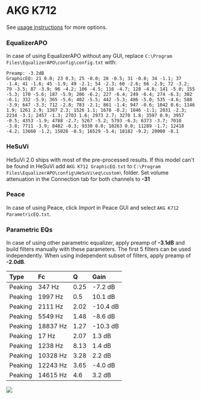 # AKG K712
See [usage instructions](https://github.com/jaakkopasanen/AutoEq#usage) for more options.

### EqualizerAPO
In case of using EqualizerAPO without any GUI, replace `C:\Program Files\EqualizerAPO\config\config.txt`
with:
```
Preamp: -3.2dB
GraphicEQ: 21 0.0; 23 0.3; 25 -0.0; 28 -0.5; 31 -0.8; 34 -1.1; 37 -1.4; 41 -1.6; 45 -1.9; 49 -2.1; 54 -2.3; 60 -2.6; 66 -2.9; 72 -3.2; 79 -3.5; 87 -3.9; 96 -4.2; 106 -4.5; 116 -4.7; 128 -4.8; 141 -5.0; 155 -5.3; 170 -5.6; 187 -5.9; 206 -6.2; 227 -6.4; 249 -6.4; 274 -6.3; 302 -6.1; 332 -5.9; 365 -5.6; 402 -5.5; 442 -5.3; 486 -5.0; 535 -4.6; 588 -3.9; 647 -3.3; 712 -2.8; 783 -2.1; 861 -1.4; 947 -0.6; 1042 0.6; 1146 1.9; 1261 2.9; 1387 2.3; 1526 1.1; 1678 -0.2; 1846 -1.1; 2031 -2.3; 2234 -3.1; 2457 -1.3; 2703 1.6; 2973 2.7; 3270 1.8; 3597 0.9; 3957 -0.5; 4353 -1.9; 4788 -2.7; 5267 -5.2; 5793 -6.3; 6373 -3.7; 7010 -3.8; 7711 -3.9; 8482 -0.3; 9330 0.0; 10263 0.0; 11289 -1.7; 12418 -4.2; 13660 -1.2; 15026 -0.5; 16529 -5.4; 18182 -9.2; 20000 -8.1
```

### HeSuVi
HeSuVi 2.0 ships with most of the pre-processed results. If this model can't be found in HeSuVi add
`AKG K712 GraphicEQ.txt` to `C:\Program Files\EqualizerAPO\config\HeSuVi\eq\custom\` folder.
Set volume attenuation in the Connection tab for both channels to **-31**

### Peace
In case of using Peace, click *Import* in Peace GUI and select `AKG K712 ParametricEQ.txt`.

### Parametric EQs
In case of using other parametric equalizer, apply preamp of **-3.1dB** and build filters manually
with these parameters. The first 5 filters can be used independently.
When using independent subset of filters, apply preamp of **-2.0dB**.

| Type    | Fc       |    Q | Gain     |
|:--------|:---------|:-----|:---------|
| Peaking | 347 Hz   | 0.25 | -7.2 dB  |
| Peaking | 1997 Hz  | 0.5  | 10.1 dB  |
| Peaking | 2111 Hz  | 2.02 | -10.4 dB |
| Peaking | 5549 Hz  | 1.48 | -8.6 dB  |
| Peaking | 18837 Hz | 1.27 | -10.3 dB |
| Peaking | 17 Hz    | 2.07 | 1.3 dB   |
| Peaking | 1238 Hz  | 8.13 | 1.4 dB   |
| Peaking | 10328 Hz | 3.28 | 2.2 dB   |
| Peaking | 12243 Hz | 3.65 | -4.0 dB  |
| Peaking | 14615 Hz | 4.6  | 3.2 dB   |

![](https://raw.githubusercontent.com/jaakkopasanen/AutoEq/master/results/oratory1990/harman_over-ear_2018/AKG%20K712/AKG%20K712.png)